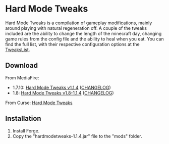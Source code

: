 # Hard Mode Tweaks

Hard Mode Tweaks is a compilation of gameplay modifications, mainly around playing with natural regeneration off. A couple of the tweaks included are the ability to change the length of the minecraft day, changing game rules from the config file and the ability to heal when you eat. You can find the full list, with their respective configuration options at the [TweaksList](https://github.com/hea3ven/HardModeTweaks/wiki/TweaksList).

## Download

From MediaFire:
 * 1.7.10: [Hard Mode Tweaks v1.1.4](http://www.mediafire.com/download/mcigd3e55n9oa47/hardmodetweaks-1.1.4.jar) ([CHANGELOG](https://raw.githubusercontent.com/hea3ven/HardModeTweaks/master/CHANGELOG))
 * 1.8: [Hard Mode Tweaks v1.8-1.1.4](http://www.mediafire.com/download/a0lmesu51459vpp/hardmodetweaks-1.8-1.1.4.jar) ([CHANGELOG](https://raw.githubusercontent.com/hea3ven/HardModeTweaks/mc1.8/CHANGELOG))


From Curse: [Hard Mode Tweaks](http://www.curse.com/mc-mods/Minecraft/231325-hard-mode-tweaks)

## Installation

1. Install Forge.
2. Copy the "hardmodetweaks-1.1.4.jar" file to the "mods" folder.

